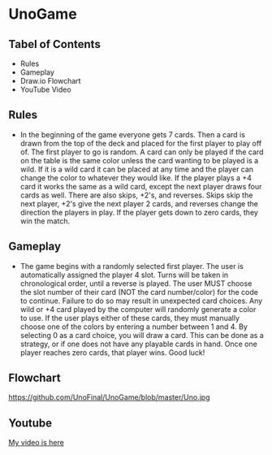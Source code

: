 # UnoGame

## Tabel of Contents

- Rules
- Gameplay
- Draw.io Flowchart
- YouTube Video


## Rules
- In the beginning of the game everyone gets 7 cards. Then a card is drawn from the top of the deck and placed for the first player to play off of. The first player to go is random. A card can only be played if the card on the table is the same color unless the card wanting to be played is a wild. If it is a wild card it can be placed at any time and the player can change the color to whatever they would like. If the player plays a +4 card it works the same as a wild card, except the next player draws four cards as well. There are also skips, +2's, and reverses. Skips skip the next player, +2's give the next player 2 cards, and reverses change the direction the players in play. If the player gets down to zero cards, they win the match. 


## Gameplay
- The game begins with a randomly selected first player. The user is automatically assigned the player 4 slot. Turns will be taken in chronological order, until a reverse is played. The user MUST choose the slot number of their card (NOT the card number/color) for the code to continue. Failure to do so may result in unexpected card choices. Any wild or +4 card played by the computer will randomly generate a color to use. If the user plays either of these cards, they must manually choose one of the colors by entering a number between 1 and 4. By selecting 0 as a card choice, you will draw a card. This can be done as a strategy, or if one does not have any playable cards in hand. Once one player reaches zero cards, that player wins. Good luck!

## Flowchart
https://github.com/UnoFinal/UnoGame/blob/master/Uno.jpg

## Youtube
<a href ="https://www.youtube.com/watch?v=NFCbYbj8N3M&feature=youtu.be">My video is here</a>
